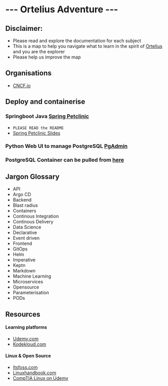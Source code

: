 # --- Ortelius Adventure ---

## Disclaimer:
- Please read and explore the documentation for each subject
- This is a map to help you navigate what to learn in the spirit of [Ortelius](https://en.wikipedia.org/wiki/Abraham_Ortelius) and you are the explorer
- Please help us improve the map

## Organisations
- [CNCF.io](https://www.cncf.io/)

## Deploy and containerise
### Springboot Java [Spring Petclinic](https://github.com/spring-projects/spring-petclinic)
- `PLEASE READ the README`
- [Spring Petclinic Slides](https://speakerdeck.com/michaelisvy/spring-petclinic-sample-application)

### Python Web UI to manage PostgreSQL [PgAdmin](https://www.pgadmin.org/)

### PostgreSQL Container can be pulled from [here](https://hub.docker.com/_/postgres/)

## Jargon Glossary
- API
- Argo CD
- Backend
- Blast radius
- Containers
- Continous Integration
- Continous Delivery
- Data Science
- Declarative
- Event driven
- Frontend
- GitOps
- Helm
- Imperative
- Keptn
- Markdown
- Machine Learning
- Microservices
- Opensource
- Parameterisation
- PODs

## Resources
#### Learning platforms
- [Udemy.com](https://udemy.com)
- [Kodekloud.com](https://kodekloud.com)
#### Linux & Open Source
- [Itsfoss.com](https://itsfoss.com/)
- [Linuxhandbook.com](https://linuxhandbook.com/)
- [CompTIA Linux on Udemy](https://www.udemy.com/share/1076RM3@wyBekn7-PidnmF_CeNvkQeJjSzd9_9rNkxjrWFaI2hA7e6fQJEnkmWbazI66eyHT/)

